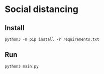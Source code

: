 # Social distancing

## Install

```
python3 -m pip install -r requirements.txt
```

## Run

```
python3 main.py
```
